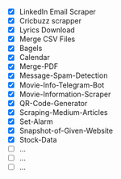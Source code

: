 - [x] LinkedIn Email Scraper
- [x] Cricbuzz scrapper
- [x] Lyrics Download
- [x] Merge CSV Files
- [x] Bagels
- [x] Calendar
- [x] Merge-PDF
- [x] Message-Spam-Detection
- [x] Movie-Info-Telegram-Bot
- [x] Movie-Information-Scraper
- [x] QR-Code-Generator
- [x] Scraping-Medium-Articles
- [x] Set-Alarm
- [x] Snapshot-of-Given-Website
- [x] Stock-Data
- [ ] ...
- [ ] ...
- [ ] ...